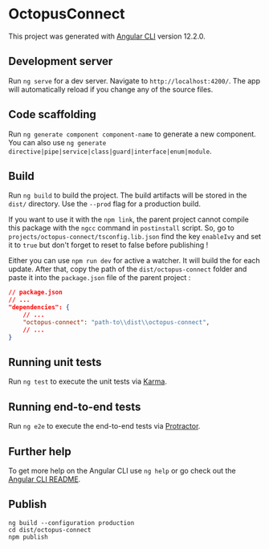 # OctopusConnect

This project was generated with [Angular CLI](https://github.com/angular/angular-cli) version 12.2.0.

## Development server

Run `ng serve` for a dev server. Navigate to `http://localhost:4200/`. The app will automatically reload if you change any of the source files.

## Code scaffolding

Run `ng generate component component-name` to generate a new component. You can also use `ng generate directive|pipe|service|class|guard|interface|enum|module`.

## Build

Run `ng build` to build the project. The build artifacts will be stored in the `dist/` directory. Use the `--prod` flag for a production build.

If you want to use it with the `npm link`, the parent project cannot compile this package with the `ngcc` command in `postinstall` script.
So, go to `projects/octopus-connect/tsconfig.lib.json` find the key `enableIvy` and set it to `true` but don't forget to reset to false before publishing !

Either you can use `npm run dev` for active a watcher. It will build the for each update. After that, copy the path of the `dist/octopus-connect` folder and paste it into the `package.json` file of the parent project :
```json
// package.json
// ...
"dependencies": {
    // ...
    "octopus-connect": "path-to\\dist\\octopus-connect",
    // ...
}
```

## Running unit tests

Run `ng test` to execute the unit tests via [Karma](https://karma-runner.github.io).

## Running end-to-end tests

Run `ng e2e` to execute the end-to-end tests via [Protractor](http://www.protractortest.org/).

## Further help

To get more help on the Angular CLI use `ng help` or go check out the [Angular CLI README](https://github.com/angular/angular-cli/blob/master/README.md).

## Publish
```
ng build --configuration production
cd dist/octopus-connect
npm publish
```  
